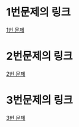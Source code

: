 # 1번문제의 링크

[1번 문제](http://teen0132.dothome.co.kr/phpFile/problem1.php)

# 2번문제의 링크

[2번 문제](http://teen0132.dothome.co.kr/phpFile/problem2.php)

# 3번문제의 링크

[3번 문제](http://teen0132.dothome.co.kr/phpFile/problem3.php)